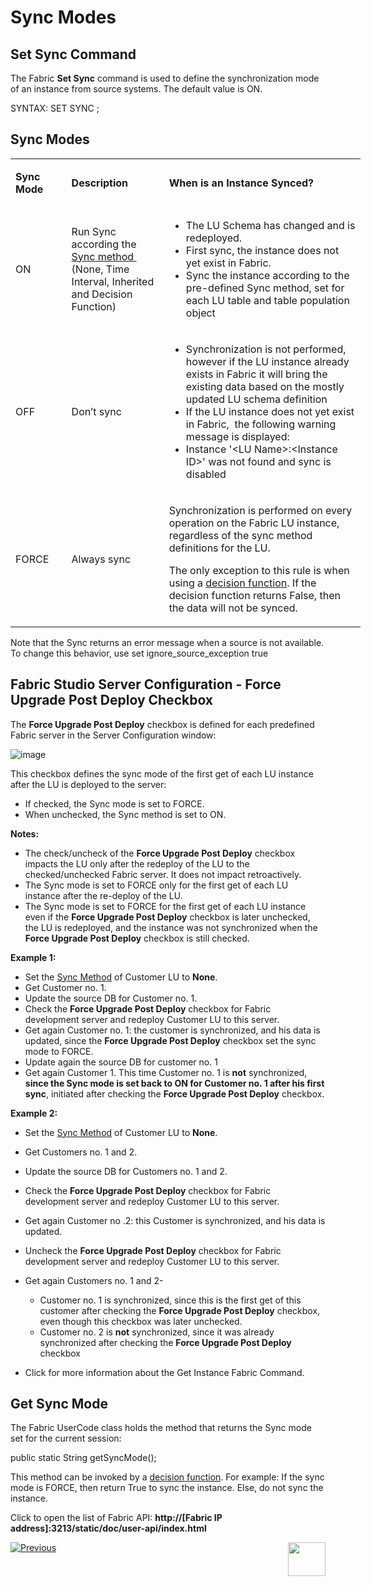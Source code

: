 # Sync Modes

## Set Sync Command 
The Fabric **Set Sync** command is used to define the synchronization mode of an instance from source systems. The default value is ON.

SYNTAX: SET SYNC <SYNC MODE>;

## Sync Modes
<table style="width: 560px;">
<tbody>
<tr>
<td style="width: 76px;">
<p><strong>Sync Mode</strong></p>
</td>
<td style="width: 146px;">
<p><strong>Description</strong></p>
</td>
<td style="width: 316px;">
<p><strong>When is an Instance Synced?</strong></p>
</td>
</tr>
<tr>
<td style="width: 76px;">
<p>ON</p>
</td>
<td style="width: 146px;">
<p>Run Sync according the <a href="https://github.com/k2view-academy/K2View-Academy/wiki/Sync-Methods">Sync method&nbsp;</a> (None, Time Interval, Inherited and Decision Function)</p>
</td>
<td style="width: 316px;">
<ul>
<li>The LU Schema has changed and is redeployed.</li>
<li>First sync, the instance does not yet exist in Fabric.</li>
<li>Sync the instance according to the pre-defined Sync method, set for each LU table and table population object</li>
</ul>
</td>
</tr>
<tr>
<td style="width: 76px;">
<p>OFF</p>
</td>
<td style="width: 146px;">
<p>Don&rsquo;t sync</p>
</td>
<td style="width: 316px;">
<ul>
<li>Synchronization is not performed, however if the LU instance already exists in Fabric it will bring the existing data based on the mostly updated LU schema definition</li>
<li>If the LU instance does not yet exist in Fabric, &nbsp;the following warning message is displayed:</li>
<li>Instance '&lt;LU Name&gt;:&lt;Instance ID&gt;' was not found and sync is disabled</li>
</ul>
</td>
</tr>
<tr>
<td style="width: 76px;">
<p>FORCE</p>
</td>
<td style="width: 146px;">
<p>Always sync</p>
</td>
<td style="width: 316px;">
<p>Synchronization is performed on every operation on the Fabric LU instance, regardless of the sync method definitions for the LU.</p>
<p>The only exception to this rule is when using a <a href="https://github.com/k2view-academy/K2View-Academy/wiki/Sync--Decision-Functions">decision function</a>. If the decision function returns False, then the data will not be synced.</p>
</td>
</tr>
</tbody>
</table>

Note that the Sync returns an error message when a source is not available. To change this behavior, use set ignore_source_exception true


## Fabric Studio Server Configuration - Force Upgrade Post Deploy Checkbox
The **Force Upgrade Post Deploy** checkbox is defined for each predefined Fabric server in the Server Configuration window:

![image](https://k2vacademy.s3.eu-west-2.amazonaws.com/Fabric/6_Sync/6_2_server_configuration_window.png)

This checkbox defines the sync mode of the first get of each LU instance after the LU is deployed to the server:
* If checked, the Sync mode is set to FORCE.
* When unchecked, the Sync method is set to ON.

**Notes:**
* The check/uncheck of the **Force Upgrade Post Deploy** checkbox impacts the LU only after the redeploy of the LU to the checked/unchecked Fabric server. It does not impact retroactively.
* The Sync mode is set to FORCE only for the first get of each LU instance after the re-deploy of the LU.  
* The Sync mode is set to FORCE for the first get of each LU instance even if the **Force Upgrade Post Deploy** checkbox is later unchecked, the LU is redeployed, and the instance was not synchronized when the **Force Upgrade Post Deploy** checkbox is still checked.

**Example 1:**
* Set the [Sync Method](https://github.com/k2view-academy/K2View-Academy/wiki/Sync-Methods) of Customer LU to **None**.
* Get Customer no. 1.
* Update the source DB for Customer no. 1. 
* Check the **Force Upgrade Post Deploy** checkbox for Fabric development server and redeploy Customer LU to this server. 
* Get again Customer no. 1:  the customer is synchronized, and his data is updated, since the  **Force Upgrade Post Deploy** checkbox set the sync mode to FORCE.
* Update again the source DB for customer no. 1 
* Get again Customer 1.  This time Customer no. 1 is **not** synchronized, **since the Sync mode is set back to ON for Customer no. 1 after his first sync**, initiated after checking the **Force Upgrade Post Deploy** checkbox.

**Example 2:**
* Set the [Sync Method](https://github.com/k2view-academy/K2View-Academy/wiki/Sync-Methods) of Customer LU to **None**.
* Get Customers no. 1 and 2.
* Update the source DB for Customers no. 1 and 2.
* Check the **Force Upgrade Post Deploy** checkbox for Fabric development server and redeploy Customer LU to this server. 
* Get again Customer no .2:  this Customer is synchronized, and his data is updated. 
* Uncheck the **Force Upgrade Post Deploy** checkbox for Fabric development server and redeploy Customer LU to this server. 
* Get again Customers no. 1 and 2- 
  * Customer no. 1 is synchronized, since this is the first get of this customer after checking the **Force Upgrade Post Deploy** checkbox, even though this checkbox was later unchecked.
  * Customer no. 2 is **not** synchronized, since it was already synchronized after checking the **Force Upgrade Post Deploy** checkbox

* Click for more information about the Get Instance Fabric Command.

## Get Sync Mode
The Fabric UserCode class holds the method that returns the Sync mode set for the current session: 

public static String getSyncMode();

This method can be invoked by a [decision function](https://github.com/k2view-academy/K2View-Academy/wiki/Sync--Decision-Functions). For example:
If the sync mode is FORCE, then return True to sync the instance. Else, do not sync the instance.

Click to open the list of Fabric API: **http://[Fabric IP address]:3213/static/doc/user-api/index.html**


[![Previous](https://k2vacademy.s3.amazonaws.com/General/Previous.png)](https://github.com/k2view-academy/K2View-Academy/wiki/Sync-of-a-Logical-Unit-Instance---Overview)[<img align="right" width="60" height="54" src="https://k2vacademy.s3.amazonaws.com/General/Next.png">](https://github.com/k2view-academy/K2View-Academy/wiki/Sync---Ignore-Source-Exception)

